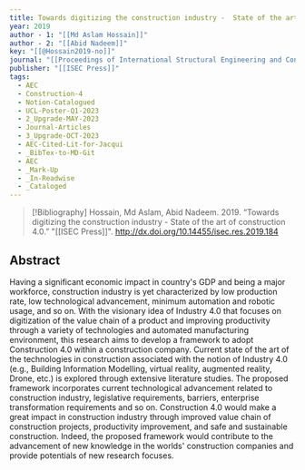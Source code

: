 ```yaml
---
title: Towards digitizing the construction industry -  State of the art of construction 4.0
year: 2019
author - 1: "[[Md Aslam Hossain]]"
author - 2: "[[Abid Nadeem]]"
key: "[[@Hossain2019-no]]"
journal: "[[Proceedings of International Structural Engineering and Construction]]"
publisher: "[[ISEC Press]]"
tags:
  - AEC
  - Construction-4
  - Notion-Catalogued
  - UCL-Poster-Q1-2023
  - 2_Upgrade-MAY-2023
  - Journal-Articles
  - 3_Upgrade-OCT-2023
  - AEC-Cited-Lit-for-Jacqui
  - _BibTex-to-MD-Git
  - AEC
  - _Mark-Up
  - _In-Readwise
  - _Cataloged
---
```


> [!Bibliography]
> Hossain, Md Aslam, Abid Nadeem. 2019. “Towards digitizing the construction industry -  State of the art of construction 4.0.” "[[ISEC Press]]". http://dx.doi.org/10.14455/isec.res.2019.184

## Abstract
Having a significant economic impact in country's GDP and being a major workforce, construction industry is yet characterized by low production rate, low technological advancement, minimum automation and robotic usage, and so on. With the visionary idea of Industry 4.0 that focuses on digitization of the value chain of a product and improving productivity through a variety of technologies and automated manufacturing environment, this research aims to develop a framework to adopt Construction 4.0 within a construction company. Current state of the art of the technologies in construction associated with the notion of Industry 4.0 (e.g., Building Information Modelling, virtual reality, augmented reality, Drone, etc.) is explored through extensive literature studies. The proposed framework incorporates current technological advancement related to construction industry, legislative requirements, barriers, enterprise transformation requirements and so on. Construction 4.0 would make a great impact in construction industry through improved value chain of construction projects, productivity improvement, and safe and sustainable construction. Indeed, the proposed framework would contribute to the advancement of new knowledge in the worlds' construction companies and provide potentials of new research focuses.